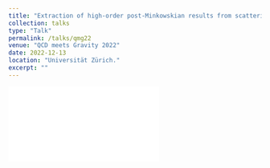 ```yaml
---
title: "Extraction of high-order post-Minkowskian results from scattering self-force calculations"
collection: talks
type: "Talk"
permalink: /talks/qmg22
venue: "QCD meets Gravity 2022"
date: 2022-12-13
location: "Universität Zürich."
excerpt: ""
---
```


<embed src="/assets/QMG22.pdf" type="application/pdf"> 